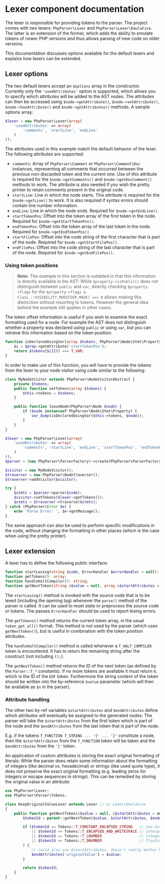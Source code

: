 Lexer component documentation
=============================

The lexer is responsible for providing tokens to the parser. The project comes with two lexers: `PhpParser\Lexer` and
`PhpParser\Lexer\Emulative`. The latter is an extension of the former, which adds the ability to emulate tokens of
newer PHP versions and thus allows parsing of new code on older versions.

This documentation discusses options available for the default lexers and explains how lexers can be extended.

Lexer options
-------------

The two default lexers accept an `$options` array in the constructor. Currently only the `'usedAttributes'` option is
supported, which allows you to specify which attributes will be added to the AST nodes. The attributes can then be
accessed using `$node->getAttribute()`, `$node->setAttribute()`, `$node->hasAttribute()` and `$node->getAttributes()`
methods. A sample options array:

```php
$lexer = new PhpParser\Lexer(array(
    'usedAttributes' => array(
        'comments', 'startLine', 'endLine'
    )
));
```

The attributes used in this example match the default behavior of the lexer. The following attributes are supported:

 * `comments`: Array of `PhpParser\Comment` or `PhpParser\Comment\Doc` instances, representing all comments that occurred
   between the previous non-discarded token and the current one. Use of this attribute is required for the
   `$node->getComments()` and `$node->getDocComment()` methods to work. The attribute is also needed if you wish the pretty
   printer to retain comments present in the original code.
 * `startLine`: Line in which the node starts. This attribute is required for the `$node->getLine()` to work. It is also
   required if syntax errors should contain line number information.
 * `endLine`: Line in which the node ends. Required for `$node->getEndLine()`.
 * `startTokenPos`: Offset into the token array of the first token in the node. Required for `$node->getStartTokenPos()`.
 * `endTokenPos`: Offset into the token array of the last token in the node. Required for `$node->getEndTokenPos()`.
 * `startFilePos`: Offset into the code string of the first character that is part of the node. Required for `$node->getStartFilePos()`.
 * `endFilePos`: Offset into the code string of the last character that is part of the node. Required for `$node->getEndFilePos()`.

### Using token positions

> **Note:** The example in this section is outdated in that this information is directly available in the AST: While
> `$property->isPublic()` does not distinguish between `public` and `var`, directly checking `$property->flags` for
> the `$property->flags & Class_::VISIBILITY_MODIFIER_MASK) === 0` allows making this distinction without resorting to
> tokens. However the general idea behind the example still applies in other cases.

The token offset information is useful if you wish to examine the exact formatting used for a node. For example the AST
does not distinguish whether a property was declared using `public` or using `var`, but you can retrieve this
information based on the token position:

```php
function isDeclaredUsingVar(array $tokens, PhpParser\Node\Stmt\Property $prop) {
    $i = $prop->getAttribute('startTokenPos');
    return $tokens[$i][0] === T_VAR;
}
```

In order to make use of this function, you will have to provide the tokens from the lexer to your node visitor using
code similar to the following:

```php
class MyNodeVisitor extends PhpParser\NodeVisitorAbstract {
    private $tokens;
    public function setTokens(array $tokens) {
        $this->tokens = $tokens;
    }

    public function leaveNode(PhpParser\Node $node) {
        if ($node instanceof PhpParser\Node\Stmt\Property) {
            var_dump(isDeclaredUsingVar($this->tokens, $node));
        }
    }
}

$lexer = new PhpParser\Lexer(array(
    'usedAttributes' => array(
        'comments', 'startLine', 'endLine', 'startTokenPos', 'endTokenPos'
    )
));
$parser = (new PhpParser\ParserFactory)->create(PhpParser\ParserFactory::ONLY_PHP7, $lexer);

$visitor = new MyNodeVisitor();
$traverser = new PhpParser\NodeTraverser();
$traverser->addVisitor($visitor);

try {
    $stmts = $parser->parse($code);
    $visitor->setTokens($lexer->getTokens());
    $stmts = $traverser->traverse($stmts);
} catch (PhpParser\Error $e) {
    echo 'Parse Error: ', $e->getMessage();
}
```

The same approach can also be used to perform specific modifications in the code, without changing the formatting in
other places (which is the case when using the pretty printer).

Lexer extension
---------------

A lexer has to define the following public interface:

```php
function startLexing(string $code, ErrorHandler $errorHandler = null): void;
function getTokens(): array;
function handleHaltCompiler(): string;
function getNextToken(string &$value = null, array &$startAttributes = null, array &$endAttributes = null): int;
```

The `startLexing()` method is invoked with the source code that is to be lexed (including the opening tag) whenever the
`parse()` method of the parser is called. It can be used to reset state or preprocess the source code or tokens. The
passes `ErrorHandler` should be used to report lexing errors.

The `getTokens()` method returns the current token array, in the usual `token_get_all()` format. This method is not
used by the parser (which uses `getNextToken()`), but is useful in combination with the token position attributes.

The `handleHaltCompiler()` method is called whenever a `T_HALT_COMPILER` token is encountered. It has to return the
remaining string after the construct (not including `();`).

The `getNextToken()` method returns the ID of the next token (as defined by the `Parser::T_*` constants). If no more
tokens are available it must return `0`, which is the ID of the `EOF` token. Furthermore the string content of the
token should be written into the by-reference `$value` parameter (which will then be available as `$n` in the parser).

### Attribute handling

The other two by-ref variables `$startAttributes` and `$endAttributes` define which attributes will eventually be
assigned to the generated nodes: The parser will take the `$startAttributes` from the first token which is part of the
node and the `$endAttributes` from the last token that is part of the node.

E.g. if the tokens `T_FUNCTION T_STRING ... '{' ... '}'` constitute a node, then the `$startAttributes` from the
`T_FUNCTION` token will be taken and the `$endAttributes` from the `'}'` token.

An application of custom attributes is storing the exact original formatting of literals: While the parser does retain
some information about the formatting of integers (like decimal vs. hexadecimal) or strings (like used quote type), it
does not preserve the exact original formatting (e.g. leading zeros for integers or escape sequences in strings). This
can be remedied by storing the original value in an attribute:

```php
use PhpParser\Lexer;
use PhpParser\Parser\Tokens;

class KeepOriginalValueLexer extends Lexer // or Lexer\Emulative
{
    public function getNextToken(&$value = null, &$startAttributes = null, &$endAttributes = null) {
        $tokenId = parent::getNextToken($value, $startAttributes, $endAttributes);

        if ($tokenId == Tokens::T_CONSTANT_ENCAPSED_STRING   // non-interpolated string
            || $tokenId == Tokens::T_ENCAPSED_AND_WHITESPACE // interpolated string
            || $tokenId == Tokens::T_LNUMBER                 // integer
            || $tokenId == Tokens::T_DNUMBER                 // floating point number
        ) {
            // could also use $startAttributes, doesn't really matter here
            $endAttributes['originalValue'] = $value;
        }

        return $tokenId;
    }
}
```
